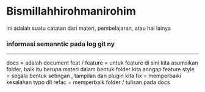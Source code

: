 # Bismillahhirohmanirohim
ini adalah suatu catatan dari materi, pembelajaran, atau  hal lainya 




### informasi semanntic pada log git ny

___
docs = adalah document
feat / feature = untuk feature di sini kita asumsikan folder, baik itu berupa materi dalam bentuk folder kita anngap feature
style = segala bentuk setingan , tampilan dan plugin kita 
fix = memperbaiki kesalahan typo dll
refac = memperbaik folder / tulisan pada docs

